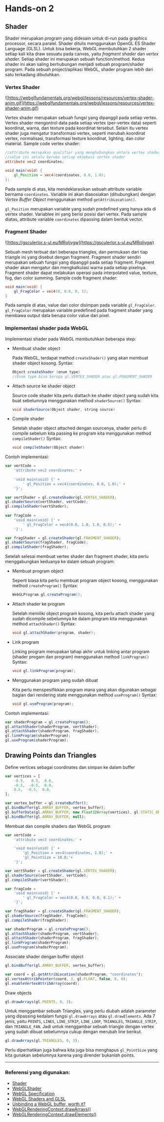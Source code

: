 # Hands-on 2

## Shader

Shader merupakan program yang didesain untuk di-run pada graphics processor, secara paralel. Shader ditulis menggunakan OpenGL ES Shader Language (GLSL). Untuk bisa bekerja, WebGL membutuhkan 2 shader setiap kali kita draw sesuatu pada canvas, yaitu *fragment shader* dan *vertex shader.* Setiap shader ini merupakan sebuah function/method. Kedua shader ini akan saling berhubungan menjadi sebuah program/shader program. Pada sebuah project/aplikasi WebGL, shader program lebih dari satu terkadang dibutuhkan.

### Vertex Shader

![https://webglfundamentals.org/webgl/lessons/resources/vertex-shader-anim.gif](https://webglfundamentals.org/webgl/lessons/resources/vertex-shader-anim.gif)

Vertex shader merupakan sebuah fungsi yang dipanggil pada setiap vertex. Vertex shader mengontrol data pada setiap vertex (per-vertex data) seperti koordinat, warna, dan texture pada koordinat tersebut. Selain itu vertex shader juga mengatur transformasi vertex, seperti merubah koordinat vertex, normalisasi, transformasi texture koordinat, lighting, dan color material.
Sample code vertex shader:

```GLSL
//attribute merupakan qualifier yang menghubungkan antara vertex shader dan per-vertex data
//value ini selalu beruba setiap eksekusi vertex shader
attribute vec2 coordinates;

void main(void) {
    gl_Position = vec4(coordinates, 0.0, 1.0);
};
```

Pada sample di atas, kita mendeklarasikan sebuah attribute variable bernama `coordinates`. Variable ini akan diasosiakan (dihubungkan) dengan *Vertex Buffer Object* menggunakan method `getAttribLocation()`. 

`gl_Position` merupakan variable yang sudah predefined yang hanya ada di vertex shader. Variablee ini yang berisi posisi dari vertex. Pada sample diatas, attribute variable `coordinates` dipassing dalam bentuk vector. 

### Fragment Shader

![https://gsculerlor.s-ul.eu/MRoljygw](https://gsculerlor.s-ul.eu/MRoljygw)

Sebuah mesh terbuat dari beberapa triangles, dan permukaan dari tiap triangle ini yang disebut dengan fragment. Fragment shader sendiri merupakan sebuah fungsi yang dipanggil pada setiap fragment. Fragment shader akan mengatur dan mengkalkulasi warna pada setiap pixelnya. Fragment shader dapat melakukan operasi pada interpolated value, texture, fog, dan color summing.
Sample code fragment shader:

```GLSL
void main(void) {
    gl_FragColor = vec4(0, 0.8, 0, 1);
}
```

Pada sample di atas, value dari color disimpan pada variable `gl_FragColor`. `gl_FragColor` merupakan variable predefined pada fragment shader yang membawa output data berupa color value dari pixel.

### Implementasi shader pada WebGL

Implementasi shader pada WebGL membutuhkan beberapa step:

- Membuat shader object

    Pada WebGL, terdapat method `createShader()` yang akan membuat shader object kosong.
    Syntax:

    ```GLSL
    Object createShader (enum type)
    //Enum type bisa berupa gl.VERTEX_SHADER atau gl.FRAGMENT_SHADER
    ```

- Attach source ke shader object

    Source code shader kita perlu diattach ke shader object yang sudah kita buat sebelumnya menggunakan method `shaderSource()`
    Syntax:

    ```GLSL
    void shaderSource(Object shader, string source)
    ```

- Compile shader

    Setelah shader object attached dengan sourcenya, shader perlu di compile sebelum kita passing ke program kita menggunakan method `compileShader()`
    Syntax:

    ```GLSL
    void compileShader(Object shader)
    ```

Contoh implementasi:

```Javascript
var vertCode =
    'attribute vec2 coordinates;' +
    
    'void main(void) {' +
        ' gl_Position = vec4(coordinates, 0.0, 1.0);' +
    '}';

var vertShader = gl.createShader(gl.VERTEX_SHADER);
gl.shaderSource(vertShader, vertCode);
gl.compileShader(vertShader);
    
var fragCode =
    'void main(void) {' +
        ' gl_FragColor = vec4(0.0, 1.0, 1.0, 0.5);' +
    '}';

var fragShader = gl.createShader(gl.FRAGMENT_SHADER);
gl.shaderSource(fragShader, fragCode);
gl.compileShader(fragShader);
```

Setelah selesai membuat vertex shader dan fragment shader, kita perlu menggabungkan keduanya ke dalam sebuah program:

- Membuat program object

    Seperti biasa kita perlu membuat program object kosong, menggunakan method `createProgram()`
    Syntax:

    ```GLSL
    WebGLProgram gl.createProgram();
    ```

- Attach shader ke program

    Setelah memiliki object program kosong, kita perlu attach shader yang sudah dicompile sebelumnya ke dalam program kita menggunakan method `attachShader()`
    Syntax:

    ```GLSL
    void gl.attachShader(program, shader);
    ```

- Link program

    Linking program merupakan tahap akhir untuk linking antar program (shader progam dan program) menggunakan method `linkProgram()`
    Syntax:

    ```GLSL
    void gl.linkProgram(program);
    ```

- Menggunakan program yang sudah dibuat

    Kita perlu menspesifikkan program mana yang akan digunakan sebagai bagian dari rendering state menggunakan method `useProgram()`
    Syntax:

    ```GLSL
    void gl.useProgram(program);
    ```

Contoh implementasi:

```JavaScript
var shaderProgram = gl.createProgram();
gl.attachShader(shaderProgram, vertShader);
gl.attachShader(shaderProgram, fragShader);
gl.linkProgram(shaderProgram);
gl.useProgram(shaderProgram);
```

## Drawing Points dan Triangles

Define vertices sebagai coordinates dan simpan ke dalam buffer

```JavaScript
var vertices = [
    -0.5,   0.5,  0.0,
    -0.5,  -0.5,  0.0,
    0.5,  -0.5,  0.0, 
];

var vertex_buffer = gl.createBuffer();
gl.bindBuffer(gl.ARRAY_BUFFER, vertex_buffer);
gl.bufferData(gl.ARRAY_BUFFER, new Float32Array(vertices), gl.STATIC_DRAW);
gl.bindBuffer(gl.ARRAY_BUFFER, null);
```

Membuat dan compile shaders dan WebGL program

```JavaScript
var vertCode =
    'attribute vec3 coordinates;' +

    'void main(void) {' +
        'gl_Position = vec4(coordinates, 1.0);' +
        'gl_PointSize = 10.0;'+
    '}';

var vertShader = gl.createShader(gl.VERTEX_SHADER);
gl.shaderSource(vertShader, vertCode);
gl.compileShader(vertShader);

var fragCode =
    'void main(void) {' +
        ' gl_FragColor = vec4(0.0, 0.0, 0.0, 0.1);' +
    '}';

var fragShader = gl.createShader(gl.FRAGMENT_SHADER);
gl.shaderSource(fragShader, fragCode);
gl.compileShader(fragShader);

var shaderProgram = gl.createProgram();
gl.attachShader(shaderProgram, vertShader); 
gl.attachShader(shaderProgram, fragShader);
gl.linkProgram(shaderProgram);
gl.useProgram(shaderProgram);
```

Associate shader dengan buffer object

```JavaScript
gl.bindBuffer(gl.ARRAY_BUFFER, vertex_buffer);

var coord = gl.getAttribLocation(shaderProgram, "coordinates");
gl.vertexAttribPointer(coord, 3, gl.FLOAT, false, 0, 0);
gl.enableVertexAttribArray(coord);
```

Draw objects

```JavaScript
gl.drawArrays(gl.POINTS, 0, 3);
```

Untuk menggambar sebuah Triangles, yang perlu diubah adalah parameter yang dipassing kedalam fungsi `gl.drawArrays` atau `gl.drawElements`. Ada 7 jenis, yaitu `POINTS`, `LINES`, `LINE_STRIP`, `LINE_LOOP`, `TRIANGLES`, `TRIANGLE_STRIP`, dan `TRIANGLE_FAN`. Jadi untuk menggambar sebuah triangle dengan vertex yang sudah dibuat sebelumnya cukup dengan merubah line berikut.

```JavaScript
gl.drawArrays(gl.TRIANGLES, 0, 3);
```

Perlu diperhatikan juga bahwa kita juga bisa menghapus `gl_PointSize` yang kita gunakan sebelumnya karena yang dirender bukanlah points.

---

### Referensi yang digunakan:
- [Shader](https://www.khronos.org/opengl/wiki/Shader)
- [WebGLShader](https://developer.mozilla.org/en-US/docs/Web/API/WebGLShader)
- [WebGL Specification](https://www.khronos.org/registry/webgl/specs/latest/1.0/#5.8)
- [WebGL Shaders and GLSL](https://webglfundamentals.org/webgl/lessons/webgl-shaders-and-glsl.html)
- [Unbinding a WebGL buffer, worth it?](https://stackoverflow.com/questions/28259022/unbinding-a-webgl-buffer-worth-it)
- [WebGLRenderingContext.drawArrays()](https://developer.mozilla.org/en-US/docs/Web/API/WebGLRenderingContext/drawArrays)
- [WebGLRenderingContext.drawElements()](https://developer.mozilla.org/en-US/docs/Web/API/WebGLRenderingContext/drawElements)